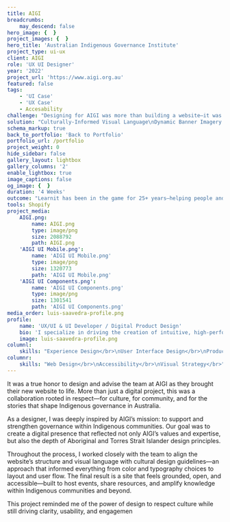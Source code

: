 ```yaml
---
title: AIGI
breadcrumbs:
    may_descend: false
hero_image: {  }
project_images: {  }
hero_title: 'Australian Indigenous Governance Institute'
project_type: ui-ux
client: AIGI
role: 'UX UI Designer'
year: '2022'
project_url: 'https://www.aigi.org.au'
featured: false
tags:
    - 'UI Case'
    - 'UX Case'
    - Accesability
challenge: "Designing for AIGI was more than building a website—it was about creating a culturally respectful digital platform that could speak to and support Indigenous communities across Australia. \n\nThe challenge was to reflect deep cultural identity while ensuring the platform was modern, accessible, easy to manage, and able to grow with the organization’s needs.\n\nWe needed to balance heritage and modernity, storytelling and functionality—all while staying aligned with Aboriginal and Torres Strait Islander design principles."
solution: "Culturally-Informed Visual Language\nDynamic Banner Imagery with Textural Layers\nFlexible Content Types with Consistent UI Logic\nAccessible, Community-Centered Navigation\nComponent-Based Design System"
schema_markup: true
back_to_portfolio: 'Back to Portfolio'
portfolio_url: /portfolio
project_weight: 0
hide_sidebar: false
gallery_layout: lightbox
gallery_columns: '2'
enable_lightbox: true
image_captions: false
og_image: {  }
duration: '4 Weeks'
outcome: "Learnit has been in the game for 25+ years—helping people and teams grow with purpose. Not just learning for learning’s sake, but practical, proven training that actually sticks. Learnit came to us with a site that technically worked—but emotionally, it missed the mark. It didn’t reflect the energy in their classrooms. It didn’t capture that flash of clarity when someone learns something they can actually use.\L\r\nSo we asked: how do you design for a breakthrough?\r\nWe didn’t start with wireframes. We started with conversations—about people, growth, and the quiet confidence that comes from learning something real. From there, the strategy became clear: simplify the experience, elevate the story, and let humanity lead. Visuals that say:\_“We see you. We’ve got you.”"
tools: Shopify
project_media:
    AIGI.png:
        name: AIGI.png
        type: image/png
        size: 2088792
        path: AIGI.png
    'AIGI UI Mobile.png':
        name: 'AIGI UI Mobile.png'
        type: image/png
        size: 1320773
        path: 'AIGI UI Mobile.png'
    'AIGI UI Components.png':
        name: 'AIGI UI Components.png'
        type: image/png
        size: 1301541
        path: 'AIGI UI Components.png'
media_order: luis-saavedra-profile.png
profile:
    name: 'UX/UI & UI Developer / Digital Product Design'
    bio: 'I specialize in driving the creation of intuitive, high-performing digital products across diverse platforms, leveraging expertise in UX, UI, and front-end development. Based in Melbourne, I focus on e-commerce CRO and robust design systems.'
    image: luis-saavedra-profile.png
columnl:
    skills: "Experience Design</br>\nUser Interface Design</br>\nProduct Design</br>"
columnr:
    skills: "Web Design</br>\nAccessibility</br>\nVisual Strategy</br>"
---
```


It was a true honor to design and advise the team at AIGI as they brought their new website to life. More than just a digital project, this was a collaboration rooted in respect—for culture, for community, and for the stories that shape Indigenous governance in Australia.

As a designer, I was deeply inspired by AIGI’s mission: to support and strengthen governance within Indigenous communities. Our goal was to create a digital presence that reflected not only AIGI’s values and expertise, but also the depth of Aboriginal and Torres Strait Islander design principles.

Throughout the process, I worked closely with the team to align the website’s structure and visual language with cultural design guidelines—an approach that informed everything from color and typography choices to layout and user flow. The final result is a site that feels grounded, open, and accessible—built to host events, share resources, and amplify knowledge within Indigenous communities and beyond.

This project reminded me of the power of design to respect culture while still driving clarity, usability, and engagemen